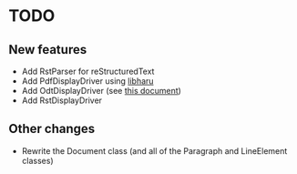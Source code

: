 # TODO

## New features

* Add RstParser for reStructuredText
* Add PdfDisplayDriver using [libharu](https://github.com/libharu/libharu)
* Add OdtDisplayDriver (see [this document](http://books.evc-cit.info/odbook/book.html))
* Add RstDisplayDriver

## Other changes

* Rewrite the Document class (and all of the Paragraph and LineElement classes)
